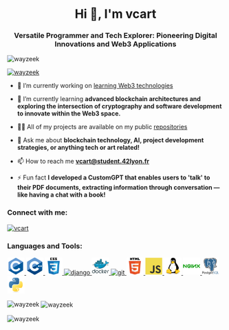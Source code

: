 <h1 align="center">Hi 👋, I'm vcart</h1>
<h3 align="center">Versatile Programmer and Tech Explorer: Pioneering Digital Innovations and Web3 Applications</h3>

<p align="left"> <img src="https://komarev.com/ghpvc/?username=wayzeek&label=Profile%20views&color=0e75b6&style=flat" alt="wayzeek" /> </p>

<p align="left"> <a href="https://github.com/ryo-ma/github-profile-trophy"><img src="https://github-profile-trophy.vercel.app/?username=wayzeek" alt="wayzeek" /></a> </p>

- 🔭 I’m currently working on [learning Web3 technologies](https://github.com/wayzeek/Piscine-Web3)

- 🌱 I’m currently learning **advanced blockchain architectures and exploring the intersection of cryptography and software development to innovate within the Web3 space.**

- 👨‍💻 All of my projects are available on my public [repositories](https://github.com/wayzeek?tab=repositories)

- 💬 Ask me about **blockchain technology, AI, project development strategies, or anything tech or art related!**

- 📫 How to reach me **vcart@student.42lyon.fr**

- ⚡ Fun fact **I developed a CustomGPT that enables users to 'talk' to their PDF documents, extracting information through conversation — like having a chat with a book!**

<h3 align="left">Connect with me:</h3>
<p align="left">
<a href="https://linkedin.com/in/vcart" target="blank"><img align="center" src="https://raw.githubusercontent.com/rahuldkjain/github-profile-readme-generator/master/src/images/icons/Social/linked-in-alt.svg" alt="vcart" height="30" width="40" /></a>
</p>

<h3 align="left">Languages and Tools:</h3>
<p align="left"> <a href="https://www.cprogramming.com/" target="_blank" rel="noreferrer"> <img src="https://raw.githubusercontent.com/devicons/devicon/master/icons/c/c-original.svg" alt="c" width="40" height="40"/> </a> <a href="https://www.w3schools.com/cpp/" target="_blank" rel="noreferrer"> <img src="https://raw.githubusercontent.com/devicons/devicon/master/icons/cplusplus/cplusplus-original.svg" alt="cplusplus" width="40" height="40"/> </a> <a href="https://www.w3schools.com/css/" target="_blank" rel="noreferrer"> <img src="https://raw.githubusercontent.com/devicons/devicon/master/icons/css3/css3-original-wordmark.svg" alt="css3" width="40" height="40"/> </a> <a href="https://www.djangoproject.com/" target="_blank" rel="noreferrer"> <img src="https://cdn.worldvectorlogo.com/logos/django.svg" alt="django" width="40" height="40"/> </a> <a href="https://www.docker.com/" target="_blank" rel="noreferrer"> <img src="https://raw.githubusercontent.com/devicons/devicon/master/icons/docker/docker-original-wordmark.svg" alt="docker" width="40" height="40"/> </a> <a href="https://git-scm.com/" target="_blank" rel="noreferrer"> <img src="https://www.vectorlogo.zone/logos/git-scm/git-scm-icon.svg" alt="git" width="40" height="40"/> </a> <a href="https://www.w3.org/html/" target="_blank" rel="noreferrer"> <img src="https://raw.githubusercontent.com/devicons/devicon/master/icons/html5/html5-original-wordmark.svg" alt="html5" width="40" height="40"/> </a> <a href="https://developer.mozilla.org/en-US/docs/Web/JavaScript" target="_blank" rel="noreferrer"> <img src="https://raw.githubusercontent.com/devicons/devicon/master/icons/javascript/javascript-original.svg" alt="javascript" width="40" height="40"/> </a> <a href="https://www.linux.org/" target="_blank" rel="noreferrer"> <img src="https://raw.githubusercontent.com/devicons/devicon/master/icons/linux/linux-original.svg" alt="linux" width="40" height="40"/> </a> <a href="https://www.nginx.com" target="_blank" rel="noreferrer"> <img src="https://raw.githubusercontent.com/devicons/devicon/master/icons/nginx/nginx-original.svg" alt="nginx" width="40" height="40"/> </a> <a href="https://www.postgresql.org" target="_blank" rel="noreferrer"> <img src="https://raw.githubusercontent.com/devicons/devicon/master/icons/postgresql/postgresql-original-wordmark.svg" alt="postgresql" width="40" height="40"/> </a> <a href="https://www.python.org" target="_blank" rel="noreferrer"> <img src="https://raw.githubusercontent.com/devicons/devicon/master/icons/python/python-original.svg" alt="python" width="40" height="40"/> </a> </p>

<p><img align="left" src="https://github-readme-stats.vercel.app/api/top-langs?username=wayzeek&show_icons=true&locale=en&layout=compact" alt="wayzeek" /></p>

<p>&nbsp;<img align="center" src="https://github-readme-stats.vercel.app/api?username=wayzeek&show_icons=true&locale=en" alt="wayzeek" /></p>

<p><img align="center" src="https://github-readme-streak-stats.herokuapp.com/?user=wayzeek&" alt="wayzeek" /></p>
